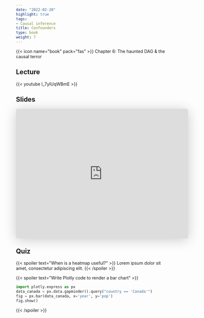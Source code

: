 ```yaml
---
date: "2022-02-20"
highlight: true
tags:
- Causal inference
title: Confounders
type: book
weight: 7
---
```


{{< icon name="book" pack="fas" >}} Chapter 6: The haunted DAG & the causal terror

<!--more-->

## Lecture

{{< youtube l_7yIUqWBmE >}}

## Slides

<iframe class="speakerdeck-iframe" frameborder="0" src="https://speakerdeck.com/player/d4422ebeb555488fb1e852bb35fc1d4d" title="L06 Statistical Rethinking Winter 2019" allowfullscreen="true" mozallowfullscreen="true" webkitallowfullscreen="true" style="border: 0px; background: padding-box padding-box rgba(0, 0, 0, 0.1); margin: 0px; padding: 0px; border-radius: 6px; box-shadow: rgba(0, 0, 0, 0.2) 0px 5px 40px; width: 560px; height: 420px;" data-ratio="1.3333333333333333"></iframe>

## Quiz

{{< spoiler text="When is a heatmap useful?" >}}
Lorem ipsum dolor sit amet, consectetur adipiscing elit.
{{< /spoiler >}}

{{< spoiler text="Write Plotly code to render a bar chart" >}}
```python
import plotly.express as px
data_canada = px.data.gapminder().query("country == 'Canada'")
fig = px.bar(data_canada, x='year', y='pop')
fig.show()
```
{{< /spoiler >}}
